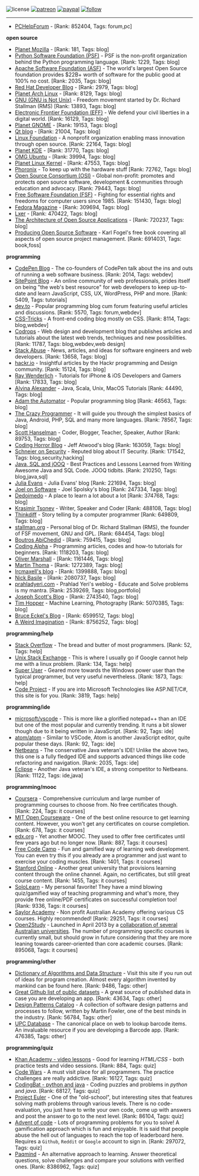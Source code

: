 ![license](https://img.shields.io/github/license/prahladyeri/siterank-stats.svg)
[![patreon](https://img.shields.io/badge/Patreon-brown.svg?logo=patreon)](https://www.patreon.com/prahladyeri)
[![paypal](https://img.shields.io/badge/PayPal-blue.svg?logo=paypal)](https://www.paypal.com/cgi-bin/webscr?cmd=_s-xclick&hosted_button_id=JM8FUXNFUK6EU)
[![follow](https://img.shields.io/twitter/follow/prahladyeri.svg?style=social)](https://twitter.com/prahladyeri)

---
- [PCHelpForum](https://pchelpforum.net) -  [Rank: 852404, Tags: forum,pc]

**open source**

- [Planet Mozilla](http://planet.mozilla.org/) -  [Rank: 181, Tags: blog]
- [Python Software Foundation (PSF)](https://www.python.org/psf/) - PSF is the non-profit organization behind the Python programming language. [Rank: 1229, Tags: blog]
- [Apache Software Foundation (ASF)](https://www.apache.org/) - The world's largest Open Source foundation provides $22B+ worth of software for the public good at 100% no cost. [Rank: 2035, Tags: blog]
- [Red Hat Developer Blog](https://developerblog.redhat.com/) -  [Rank: 2979, Tags: blog]
- [Planet Arch Linux](https://planet.archlinux.org/) -  [Rank: 8129, Tags: blog]
- [GNU (GNU is Not Unix)](https://www.gnu.org) - Freedom movement started by Dr. Richard Stallman (RMS) [Rank: 13893, Tags: blog]
- [Electronic Frontier Foundation (EFF)](https://www.eff.org/) - We defend your civil liberties in a digital world. [Rank: 16129, Tags: blog]
- [Planet GNOME](https://planet.gnome.org/) -  [Rank: 19153, Tags: blog]
- [Qt blog](http://blog.qt.io/) -  [Rank: 21004, Tags: blog]
- [Linux Foundation](https://www.linuxfoundation.org/) - A nonprofit organization enabling mass innovation through open source. [Rank: 22164, Tags: blog]
- [Planet KDE](https://planet.kde.org/) -  [Rank: 31770, Tags: blog]
- [OMG Ubuntu](https://www.omgubuntu.co.uk/) -  [Rank: 39994, Tags: blog]
- [Planet Linux Kernel](http://planet.kernel.org/) -  [Rank: 47553, Tags: blog]
- [Phoronix](https://www.phoronix.com/) - To keep up with the hardware stuff [Rank: 72762, Tags: blog]
- [Open Source Consortium (OSI)](https://opensource.org) - Global non-profit: promotes and protects open source software, development & communities through education and advocacy. [Rank: 79443, Tags: blog]
- [Free Software Foundation (FSF)](https://www.fsf.org/) - Fighting for essential rights and freedoms for computer users since 1985. [Rank: 151430, Tags: blog]
- [Fedora Magazine](https://fedoramagazine.org/) -  [Rank: 309694, Tags: blog]
- [Lxer](http://lxer.com/) -  [Rank: 470422, Tags: blog]
- [The Architecture of Open Source Applications](http://www.aosabook.org/en/index.html) -  [Rank: 720237, Tags: blog]
- [Producing Open Source Software](https://producingoss.com/) - Karl Fogel's free book covering all aspects of open source project management. [Rank: 6914031, Tags: book,foss]

**programming**

- [CodePen Blog](https://blog.codepen.io/) - The co-founders of CodePen talk about the ins and outs of running a web software business. [Rank: 2014, Tags: webdev]
- [SitePoint Blog](https://www.sitepoint.com/blog/) - An online community of web professionals, prides itself on being "the web's best resource" for web developers to keep up-to-date and learn JavaScript, CSS, UX, WordPress, PHP and more. [Rank: 5409, Tags: tutorials]
- [dev.to](https://dev.to/) - Popular programming blog cum forum featuring useful articles and discussions. [Rank: 5570, Tags: forum,webdev]
- [CSS-Tricks](https://css-tricks.com/) - A front-end coding blog mostly on CSS. [Rank: 8114, Tags: blog,webdev]
- [Codrops](https://tympanus.net/codrops/) - Web design and development blog that publishes articles and tutorials about the latest web trends, techniques and new possibilities. [Rank: 11787, Tags: blog,webdev,web design]
- [Stack Abuse](https://stackabuse.com/) - News, articles, and ideas for software engineers and web developers. [Rank: 13658, Tags: blog]
- [hackr.io](https://hackr.io/blog) - Insightful articles by the Hackr programming and Design community. [Rank: 15124, Tags: blog]
- [Ray Wenderlich](https://www.raywenderlich.com/) - Tutorials for iPhone & iOS Developers and Gamers [Rank: 17833, Tags: blog]
- [Alvina Alexander](https://alvinalexander.com/) - Java, Scala, Unix, MacOS Tutorials [Rank: 44490, Tags: blog]
- [Adam the Automator](https://adamtheautomator.com/) - Popular programming blog [Rank: 46563, Tags: blog]
- [The Crazy Programmer](https://www.thecrazyprogrammer.com/) - It will guide you through the simplest basics of Java, Android, PHP, SQL and many more languages. [Rank: 78567, Tags: blog]
- [Scott Hanselman](https://www.hanselman.com/) - Coder, Blogger, Teacher, Speaker, Author [Rank: 89753, Tags: blog]
- [Coding Horror Blog](https://blog.codinghorror.com/) - Jeff Atwood's blog [Rank: 163059, Tags: blog]
- [Schneier on Security](https://www.schneier.com/) - Reputed blog about IT Security. [Rank: 171542, Tags: blog,security,hacking]
- [Java, SQL and jOOQ](https://blog.jooq.org/) - Best Practices and Lessons Learned from Writing Awesome Java and SQL Code. JOOQ tidbits. [Rank: 210250, Tags: blog,java,sql]
- [Julia Evans](https://jvns.ca/) - Julia Evans' blog [Rank: 221694, Tags: blog]
- [Joel on Software](https://www.joelonsoftware.com/) - Joel Spolsky's blog [Rank: 247334, Tags: blog]
- [Dedoimedo](https://www.dedoimedo.com/) - A place to learn a lot about a lot [Rank: 374768, Tags: blog]
- [Krasimir Tsonev](https://krasimirtsonev.com/) - Writer, Speaker and Coder [Rank: 488108, Tags: blog]
- [Thinkdiff](https://thinkdiff.net/) - Story telling by a computer programmer [Rank: 649809, Tags: blog]
- [stallman.org](https://stallman.org) - Personal blog of Dr. Richard Stallman (RMS), the founder of FSF movement, GNU and GPL. [Rank: 684454, Tags: blog]
- [Boutros AbiChedid](https://bacsoftwareconsulting.com/blog/index.php/about/) -  [Rank: 759415, Tags: blog]
- [Coding Alpha](https://www.codingalpha.com/) - Programming articles, codes and how-to tutorials for beginners. [Rank: 1118203, Tags: blog]
- [Oliver Marshall](https://olivermarshall.net/) -  [Rank: 1161446, Tags: blog]
- [Martin Thoma](https://martin-thoma.com/) -  [Rank: 1272389, Tags: blog]
- [Ircmaxell's blog](https://blog.ircmaxell.com/) -  [Rank: 1399888, Tags: blog]
- [Nick Basile](https://nick-basile.com/) -  [Rank: 2080737, Tags: blog]
- [prahladyeri.com](https://prahladyeri.com) - Prahlad Yeri's weblog - Educate and Solve problems is my mantra. [Rank: 2539269, Tags: blog,portfolio]
- [Joseph Scott's Blog](https://blog.josephscott.org/) -  [Rank: 2743540, Tags: blog]
- [Tim Hopper](https://tdhopper.com/) - Machine Learning, Photography [Rank: 5070385, Tags: blog]
- [Bruce Eckel's Blog](https://www.bruceeckel.com/) -  [Rank: 6599512, Tags: blog]
- [A Weird Imagination](https://aweirdimagination.net/) -  [Rank: 8756252, Tags: blog]

**programming/help**

- [Stack Overflow](https://stackoverflow.com) - The bread and butter of most programmers. [Rank: 52, Tags: help]
- [Unix Stack Exchange](https://unix.stackexchange.com) - This is where I usually go if Google cannot help me with a linux problem. [Rank: 134, Tags: help]
- [Super User](https://superuser.com) - Geared more towards the Windows power user than the typical programmer, but very useful nevertheless. [Rank: 1873, Tags: help]
- [Code Project](https://www.codeproject.com) - If you are into Microsoft Technologies like ASP.NET/C#, this site is for you. [Rank: 3819, Tags: help]

**programming/ide**

- [microsoft/vscode](https://github.com/microsoft/vscode) - This is more like a glorified notepad++ than an IDE but one of the most popular and currently trending. It runs a bit slower though due to it being written in JavaScript. [Rank: 92, Tags: ide]
- [atom/atom](https://github.com/atom/atom) - Similar to VSCode, Atom is another JavaScript editor, quite popular these days. [Rank: 92, Tags: ide]
- [Netbeans](https://netbeans.apache.org/) - The conservative Java veteran's IDE! Unlike the above two, this one is a fully fledged IDE and supports advanced things like code refactoring and navigation. [Rank: 2035, Tags: ide]
- [Eclipse](https://eclipse.org) - Another Java veteran's IDE, a strong competitor to Netbeans. [Rank: 11122, Tags: ide,java]

**programming/mooc**

- [Coursera](https://www.coursera.org/) - Comprehensive curriculum and large number of programming courses to choose from. No free certificates though. [Rank: 224, Tags: it courses]
- [MIT Open Courseware](https://ocw.mit.edu) - One of the best online resource to get learning content. However, you won't get any certificates on course completion. [Rank: 678, Tags: it courses]
- [edx.org](https://courses.edx.org/) - Yet another MOOC. They used to offer free certificates until few years ago but no longer now. [Rank: 887, Tags: it courses]
- [Free Code Camp](https://www.freecodecamp.org/) - Fun and gamified way of learning web development. You can even try this if you already are a programmer and just want to exercise your coding muscles. [Rank: 1401, Tags: it courses]
- [Stanford Online](http://online.stanford.edu/) - Another great university that provisions learning content through the online channel. Again, no certificates, but still great course content. [Rank: 1455, Tags: it courses]
- [SoloLearn](https://www.sololearn.com) - My personal favorite! They have a mind blowing quiz/gamified way of teaching programming and what's more, they provide free online/PDF certificates on successful completion too! [Rank: 9336, Tags: it courses]
- [Saylor Academy](https://learn.saylor.org) - Non profit Australian Academy offering various CS courses. Highly recommended! [Rank: 29251, Tags: it courses]
- [Open2Study](https://www.open2study.com) - Launched in April 2013 by a [collaboration of several Australian universities](http://www.thegoodmooc.com/2013/06/a-review-of-open2study.html). The number of programming specific courses is currently small, but should grow in future considering that they are more leaning towards career-oriented than core academic courses. [Rank: 895068, Tags: it courses]

**programming/other**

- [Dictionary of Algorithms and Data Structure](http://xlinux.nist.gov/dads/) - Visit this site if you run out of ideas for program creation. Almost every algorithm invented by mankind can be found here. [Rank: 9486, Tags: other]
- [Great Github list of public datasets](http://www.datasciencecentral.com/profiles/blogs/great-github-list-of-public-data-sets) - A great source of published data in case you are developing an app. [Rank: 43634, Tags: other]
- [Design Patterns Catalog](http://martinfowler.com/eaaCatalog/) - A collection of software design patterns and processes to follow, written by Martin Fowler, one of the best minds in the industry. [Rank: 56784, Tags: other]
- [UPC Database](https://www.upcdatabase.com/itemform.asp) - The canonical place on web to lookup barcode items. An invaluable resource if you are developing a Barcode app. [Rank: 476385, Tags: other]

**programming/quiz**

- [Khan Academy - video lessons](https://www.khanacademy.org/) - Good for learning *HTML/CSS* - both practice tests and video sessions. [Rank: 884, Tags: quiz]
- [Code Wars](https://www.codewars.com/) - A must visit place for all programmers. The practice challenges are really addictive. [Rank: 16127, Tags: quiz]
- [CodingBat - python and java](https://codingbat.com/) - Coding puzzles and problems in *python* and *java*. [Rank: 68127, Tags: quiz]
- [Project Euler](https://projecteuler.net/) - One of the "old-school", but interesting sites that features solving math problems through various levels. There is no code-evaluation, you just have to write your own code, come up with answers and post the answer to go to the next level. [Rank: 86104, Tags: quiz]
- [Advent of code](https://adventofcode.com/) - Lots of programming problems for you to solve! A gamification approach which is fun and enjoyable. It is said that people abuse the hell out of languages to reach the top of leaderboard here. Requires a `Github`, `Reddit` or `Google` account to sign in. [Rank: 297072, Tags: quiz]
- [Paqmind](https://paqmind.com/) - An alternative approach to learning. Answer theoretical questions, solve challenges and compare your solutions with verified ones. [Rank: 8386962, Tags: quiz]

